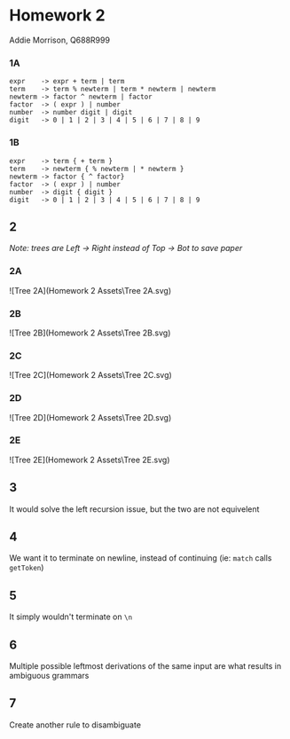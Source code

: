 # Homework 2

Addie Morrison, Q688R999

### 1A

```
expr    -> expr + term | term
term    -> term % newterm | term * newterm | newterm
newterm -> factor ^ newterm | factor
factor  -> ( expr ) | number
number  -> number digit | digit
digit   -> 0 | 1 | 2 | 3 | 4 | 5 | 6 | 7 | 8 | 9
```

### 1B

```
expr    -> term { + term }
term    -> newterm { % newterm | * newterm }
newterm -> factor { ^ factor}
factor  -> ( expr ) | number
number  -> digit { digit }
digit   -> 0 | 1 | 2 | 3 | 4 | 5 | 6 | 7 | 8 | 9
```

## 2

*Note: trees are Left -> Right instead of Top -> Bot to save paper*

### 2A

![Tree 2A](Homework 2 Assets\Tree 2A.svg)

### 2B

![Tree 2B](Homework 2 Assets\Tree 2B.svg)

### 2C

![Tree 2C](Homework 2 Assets\Tree 2C.svg)

### 2D

![Tree 2D](Homework 2 Assets\Tree 2D.svg)

### 2E

![Tree 2E](Homework 2 Assets\Tree 2E.svg)

## 3

It would solve the left recursion issue, but the two are not equivelent

## 4

We want it to terminate on newline, instead of continuing (ie: `match` calls `getToken`)

## 5

It simply wouldn't terminate on `\n`

## 6

Multiple possible leftmost derivations of the same input are what results in ambiguous grammars

## 7

Create another rule to disambiguate


